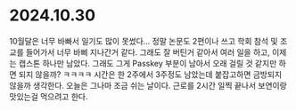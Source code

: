 # 2024.10.30

10월달은 너무 바빠서 일기도 많이 못썼다... 정말 논문도 2편이나 쓰고 학회 참석 및 조교를 들어가서 너무 바삐 지나간거 같다. 그래도 잘 버틴거 같아서 여러 일을 하고, 이제는 캡스톤 하나만 남았다. 그래도 그게 Passkey 부분이 남아서 오래 걸릴 것 같지만 하면 되지 않을까? ㅋㅋㅋㅋ 시간은 한 2주에서 3주정도 남았는데 붙잡고하면 금방되지 않을까 생각한다. 오늘은 그나마 조금 쉬는 날이다. 근로를 2시간 일찍 끝나서 보연이랑 맛있는걸 먹으려고 한다.&#x20;
